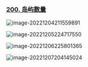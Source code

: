 ### [200. 岛屿数量](https://leetcode.cn/problems/number-of-islands/)

![image-20221204211559891](C:\Users\伍健\AppData\Roaming\Typora\typora-user-images\image-20221204211559891.png)

![image-20221205224717550](C:\Users\伍健\AppData\Roaming\Typora\typora-user-images\image-20221205224717550.png)

![image-20221206225801365](C:\Users\伍健\AppData\Roaming\Typora\typora-user-images\image-20221206225801365.png)

![image-20221207204145024](C:\Users\伍健\AppData\Roaming\Typora\typora-user-images\image-20221207204145024.png)